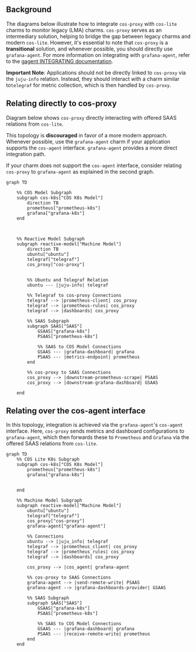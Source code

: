 ## Background

The diagrams below illustrate how to integrate `cos-proxy` with `cos-lite` charms to monitor legacy (LMA) charms. `cos-proxy` serves as an intermediary solution, helping to bridge the gap between legacy charms and modern `cos-lite`. However, it's essential to note that `cos-proxy` is a **transitional** solution, and whenever possible, you should directly use `grafana-agent`. For more information on integrating with `grafana-agent`, refer to the [gagent INTEGRATING documentation](https://github.com/canonical/grafana-agent-operator/blob/main/INTEGRATING.md).


**Important Note**: Applications should not be directly linked to `cos-proxy` via the `juju-info` relation. Instead, they should interact with a charm similar to`telegraf` for metric collection, which is then handled by `cos-proxy`.

## Relating directly to cos-proxy

Diagram below shows `cos-proxy` directly interacting with offered SAAS relations from `cos-lite`.

This topology is **discouraged** in favor of a more modern approach. Whenever possible, use the `grafana-agent` charm if your application supports the `cos-agent` interface. `grafana-agent` provides a more direct integration path.

If your charm does not support the `cos-agent` interface, consider relating `cos-proxy` to `grafana-agent` as explained in the second graph. 

```mermaid
graph TD

    %% COS Model Subgraph
    subgraph cos-k8s["COS K8s Model"]
        direction TB
        prometheus["prometheus-k8s"]
        grafana["grafana-k8s"]
    end



    %% Reactive Model Subgraph
    subgraph reactive-model["Machine Model"]
        direction TB
        ubuntu["ubuntu"]
        telegraf["telegraf"]
        cos_proxy["cos-proxy"]


        %% Ubuntu and Telegraf Relation
        ubuntu --- |juju-info| telegraf

        %% Telegraf to cos-proxy Connections
        telegraf --> |prometheus-client| cos_proxy
        telegraf --> |prometheus-rules| cos_proxy
        telegraf --> |dashboards| cos_proxy

        %% SAAS Subgraph
        subgraph SAAS["SAAS"]
            GSAAS["grafana-k8s"]
            PSAAS["prometheus-k8s"]

            %% SAAS to COS Model Connections
            GSAAS --- |grafana-dashboard| grafana
            PSAAS --- |metrics-endpoint| prometheus
        end

        %% cos-proxy to SAAS Connections
        cos_proxy --> |downstream-prometheus-scrape| PSAAS
        cos_proxy --> |downstream-grafana-dashboard| GSAAS

    end
```

## Relating over the cos-agent interface

In this topology, integration is achieved via the `grafana-agent`'s `cos-agent` interface. Here, `cos-proxy` sends metrics and dashboard configurations to `grafana-agent`, which then forwards these to `Prometheus` and `Grafana` via the offered SAAS relations from `cos-lite`.


```mermaid
graph TD
    %% COS Lite K8s Subgraph
    subgraph cos-k8s["COS K8s Model"]
        prometheus["prometheus-k8s"]
        grafana["grafana-k8s"]
        

    end

    %% Machine Model Subgraph
    subgraph reactive-model["Machine Model"]
        ubuntu["ubuntu"]
        telegraf["telegraf"]
        cos_proxy["cos-proxy"]
        grafana-agent["grafana-agent"]

        %% Connections
        ubuntu --> |juju_info| telegraf
        telegraf --> |prometheus_client| cos_proxy
        telegraf --> |prometheus_rules| cos_proxy
        telegraf --> |dashboards| cos_proxy

        cos_proxy --> |cos_agent| grafana-agent

        %% cos-proxy to SAAS Connections
        grafana-agent --> |send-remote-write| PSAAS
        grafana-agent --> |grafana-dashboards-provider| GSAAS

        %% SAAS Subgraph
        subgraph SAAS["SAAS"]
            GSAAS["grafana-k8s"]
            PSAAS["prometheus-k8s"]

            %% SAAS to COS Model Connections
            GSAAS --- |grafana-dashboard| grafana
            PSAAS --- |receive-remote-write| prometheus
        end
    end
```